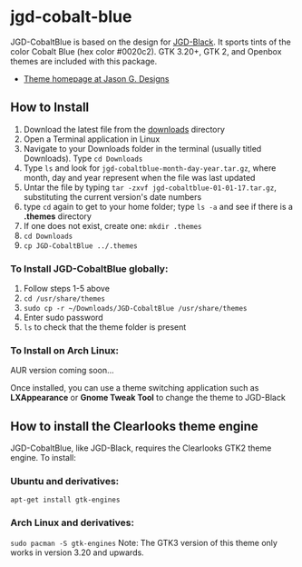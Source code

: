 # jgd-cobalt-blue
JGD-CobaltBlue is based on the design for [JGD-Black](http://www.jasong-designs.com/2017/02/04/jgd-black-gtk3/). It sports tints of the color Cobalt Blue (hex color #0020c2). GTK 3.20+, GTK 2, and Openbox themes are included with this package.
* [Theme homepage at Jason G. Designs](http://www.jasong-designs.com/2017/09/19/jgd-cobaltblue/)
## How to Install
1. Download the latest file from the [downloads](https://github.com/jgpws/jgd-cobalt-blue/tree/master/downloads) directory
2. Open a Terminal application in Linux
3. Navigate to your Downloads folder in the terminal (usually titled Downloads). Type `cd Downloads`
4. Type `ls` and look for `jgd-cobaltblue-month-day-year.tar.gz`, where month, day and year represent when the file was last updated
5. Untar the file by typing `tar -zxvf jgd-cobaltblue-01-01-17.tar.gz`, substituting the current version's date numbers
6. type `cd` again to get to your home folder; type `ls -a` and see if there is a **.themes** directory
7. If one does not exist, create one: `mkdir .themes`
8. `cd Downloads`
9. `cp JGD-CobaltBlue ../.themes`
### To Install JGD-CobaltBlue globally:
1. Follow steps 1-5 above
2. `cd /usr/share/themes`
3. `sudo cp -r ~/Downloads/JGD-CobaltBlue /usr/share/themes`
4. Enter sudo password
5. `ls` to check that the theme folder is present
### To Install on Arch Linux:
AUR version coming soon...

Once installed, you can use a theme switching application such as **LXAppearance** or **Gnome Tweak Tool** to change the theme to JGD-Black
## How to install the Clearlooks theme engine
JGD-CobaltBlue, like JGD-Black, requires the Clearlooks GTK2 theme engine. To install:
### Ubuntu and derivatives:
`apt-get install gtk-engines`
### Arch Linux and derivatives:
`sudo pacman -S gtk-engines`
Note: The GTK3 version of this theme only works in version 3.20 and upwards.
